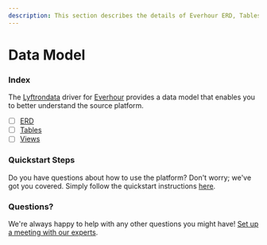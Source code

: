 ```yaml
---
description: This section describes the details of Everhour ERD, Tables, and Views.
---
```


# Data Model

### Index

The  [Lyftrondata](https://www.lyftrondata.com/) driver for [Everhour](https://www.lyftrondata.com/integration/business-analytics/everhour/) provides a data model that enables you to better understand the source platform.

* [ ] [ERD](erd.md)
* [ ] [Tables](tables.md)
* [ ] [Views](views.md)

### Quickstart Steps

Do you have questions about how to use the platform? Don't worry; we've got you covered. Simply follow the quickstart instructions [here](../README.md).


### Questions? <a href="#questions" id="questions"></a>

We're always happy to help with any other questions you might have! [Set up a meeting with our experts](https://www.lyftrondata.com/book-a-meeting/).

